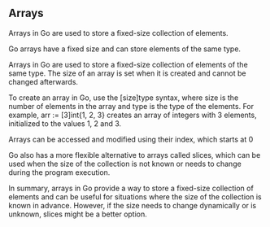 ## Arrays
Arrays in Go are used to store a fixed-size collection of elements.

Go arrays have a fixed size and can store elements of the same type.

Arrays in Go are used to store a fixed-size collection of elements of the same type. The size of an array is set when it is created and cannot be changed afterwards.

To create an array in Go, use the [size]type syntax, where size is the number of elements in the array and type is the type of the elements. For example, arr := [3]int{1, 2, 3} creates an array of integers with 3 elements, initialized to the values 1, 2 and 3.

Arrays can be accessed and modified using their index, which starts at 0

Go also has a more flexible alternative to arrays called slices, which can be used when the size of the collection is not known or needs to change during the program execution.

In summary, arrays in Go provide a way to store a fixed-size collection of elements and can be useful for situations where the size of the collection is known in advance. However, if the size needs to change dynamically or is unknown, slices might be a better option.
